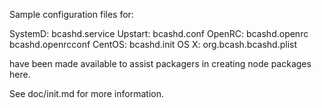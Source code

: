 Sample configuration files for:

SystemD: bcashd.service
Upstart: bcashd.conf
OpenRC:  bcashd.openrc
         bcashd.openrcconf
CentOS:  bcashd.init
OS X:    org.bcash.bcashd.plist

have been made available to assist packagers in creating node packages here.

See doc/init.md for more information.
